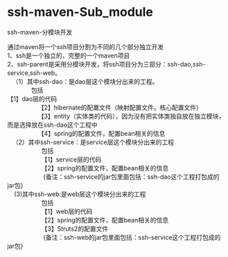 # ssh-maven-Sub_module
ssh-maven-分模块开发<br/>

通过maven将一个ssh项目分割为不同的几个部分独立开发<br/>
1、ssh是一个独立的，完整的一个maven项目<br/>
2、ssh-parent是采用分模块开发，将ssh项目分为三部分：ssh-dao,ssh-service,ssh-web。<br/>
    （1）其中ssh-dao：是dao层这个模块分出来的工程。<br/>
                     包括<br/>
                    【1】dao层的代码<br/>
                    【2】hibernate的配置文件（映射配置文件，核心配置文件）<br/>
                    【3】entity（实体类的代码），因为没有把实体类独自放在独立模块，而是选择放在ssh-dao这个工程中<br/>
                    【4】spring的配置文件，配置bean相关的信息<br/>
    （2）其中ssh-service：是service层这个模块分出来的工程<br/>
                     包括<br/>
                     【1】service层的代码<br/>
                     【2】spring的配置文件，配置bean相关的信息<br/>
                      {备注：ssh-service的jar包里面包括：ssh-dao这个工程打包成的jar包}<br/>
     (3)其中ssh-web:是web层这个模块分出来的工程<br/>
                     包括<br/>
                     【1】web层的代码<br/>
                     【2】spring的配置文件，配置bean相关的信息<br/>
                     【3】Struts2的配置文件<br/>
                      {备注：ssh-web的jar包里面包括：ssh-service这个工程打包成的jar包}<br/>
